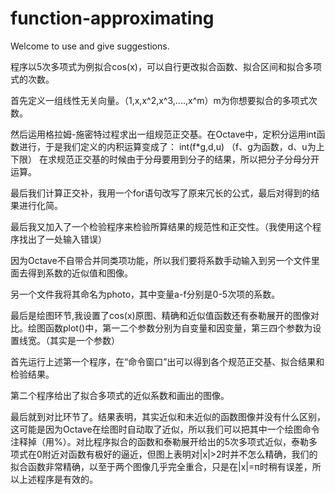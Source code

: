 # function-approximating
Welcome to use and give suggestions.

程序以5次多项式为例拟合cos(x)，可以自行更改拟合函数、拟合区间和拟合多项式的次数。

首先定义一组线性无关向量。（1,x,x^2,x^3,....,x^m）m为你想要拟合的多项式次数。

然后运用格拉姆-施密特过程求出一组规范正交基。在Octave中，定积分运用int函数进行，于是我们定义的内积运算变成了：
        int(f*g,d,u)
（f、g为函数，d、u为上下限）
在求规范正交基的时候由于分母要用到分子的结果，所以把分子分母分开运算。

最后我们计算正交补，我用一个for语句改写了原来冗长的公式，最后对得到的结果进行化简。

最后我又加入了一个检验程序来检验所算结果的规范性和正交性。（我使用这个程序找出了一处输入错误）

因为Octave不自带合并同类项功能，所以我们要将系数手动输入到另一个文件里面去得到系数的近似值和图像。

另一个文件我将其命名为photo，其中变量a-f分别是0-5次项的系数。

最后是绘图环节,我设置了cos(x)原图、精确和近似值函数还有泰勒展开的图像对比。绘图函数plot()中，第一二个参数分别为自变量和因变量，第三四个参数为设置线宽。（其实是一个参数）


首先运行上述第一个程序，在“命令窗口”出可以得到各个规范正交基、拟合结果和检验结果。

第二个程序给出了拟合多项式的近似系数和画出的图像。

最后就到对比环节了。结果表明，其实近似和未近似的函数图像并没有什么区别，这可能是因为Octave在绘图时自动取了近似，所以我们可以把其中一个绘图命令注释掉（用%）。对比程序拟合的函数和泰勒展开给出的5次多项式近似，泰勒多项式在0附近对函数有极好的逼近，但图上表明对|x|>2时并不怎么精确，我们的拟合函数非常精确，以至于两个图像几乎完全重合，只是在|x|=π时稍有误差，所以上述程序是有效的。
